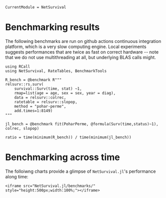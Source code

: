 ```@meta
CurrentModule = NetSurvival
```

# Benchmarking results

The following benchmarks are run on github actions continuous integration platform, which is a very slow computing engine. Local experiments suggests performances that are twice as fast on correct hardware -- note that we do not use multithreading at all, but underlying BLAS calls might. 

```@example 1
using RCall
using NetSurvival, RateTables, BenchmarkTools

R_bench = @benchmark R"""
relsurv::rs.surv(
    survival::Surv(time, stat) ~1, 
    rmap=list(age = age, sex = sex, year = diag), 
    data = relsurv::colrec, 
    ratetable = relsurv::slopop, 
    method = "pohar-perme", 
    add.times=1:8149)
"""

jl_bench = @benchmark fit(PoharPerme, @formula(Surv(time,status)~1), colrec, slopop)

ratio = time(minimum(R_bench)) / time(minimum(jl_bench))
```


# Benchmarking across time

The folloiwng charts provide a glimpse of `NetSurvival.jl`'s performance along time: 

```@raw html
<iframe src="NetSurvival.jl/benchmarks/" style="height:500px;width:100%;"></iframe>
```
